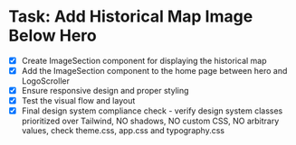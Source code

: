 # Task: Add Historical Map Image Below Hero

- [x] Create ImageSection component for displaying the historical map
- [x] Add the ImageSection component to the home page between hero and LogoScroller
- [x] Ensure responsive design and proper styling
- [x] Test the visual flow and layout
- [x] Final design system compliance check - verify design system classes prioritized over Tailwind, NO shadows, NO custom CSS, NO arbitrary values, check theme.css, app.css and typography.css